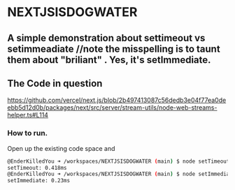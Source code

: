 # NEXTJSISDOGWATER

## A simple demonstration about settimeout vs setimmeadiate  //note the misspelling is to taunt them about "briliant" . Yes, it's setImmediate.  


## The Code in question
https://github.com/vercel/next.js/blob/2b497413087c56dedb3e04f77ea0deebb5d12d0b/packages/next/src/server/stream-utils/node-web-streams-helper.ts#L114


### How to run.

Open up the existing code space and 
```bash
@EnderKilledYou ➜ /workspaces/NEXTJSISDOGWATER (main) $ node setTimeout.js 
setTimeout: 0.418ms
@EnderKilledYou ➜ /workspaces/NEXTJSISDOGWATER (main) $ node setImmediate.js 
setImmediate: 0.23ms
```
